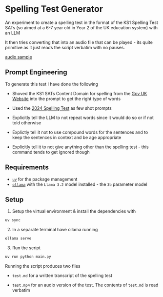 # Spelling Test Generator 

An experiment to create a spelling test in the format of the KS1 Spelling Test SATs (so aimed at a 6-7 year old in Year 2 of the UK education system) with an LLM

It then tries converting that into an audio file that can be played - its quite primitive as it just reads the script verbatim with no pauses.

[audio sample](./test.mp4)

## Prompt Engineering
To generate this test I have done the following 

- Shoved the KS1 SATs Content Domain for spelling from the [Gov UK Website](https://www.gov.uk/government/publications/key-stage-1-english-grammar-punctuation-and-spelling-test-framework/key-stage-1-english-grammar-punctuation-and-spelling-test-framework#content-domain) into the prompt to get the right type of words 

- Used the [2024 Spelling Test](https://assets.publishing.service.gov.uk/media/6655bd308f90ef31c23ebb28/STA248823e_2024_ks1_English_GPS_Administering_Paper1_spelling.pdf) as few shot prompts 

- Explicitly tell the LLM to not repeat words since it would do so or if not told otherwise 

- Explictly tell it not to use compound words for the sentences and to keep the sentences in context and be age appropriate

- Explicitly tell it to not give anything other than the spelling test - this command tends to get ignored though

## Requirements 

- [`uv`](https://docs.astral.sh/uv/) for the package management
- [`ollama`](https://ollama.com/) with the `Llama 3.2` model installed - the `3b` parameter model

## Setup

1. Setup the virtual environment & install the dependencies with 

```bash
uv sync
```

2. In a separate terminal have ollama running 

```bash 
ollama serve 
``` 

3. Run the script 

```bash 
uv run python main.py
``` 

Running the script produces two files

- `test.md` for a written transcript of the spelling test 

- `test.mp4` for an audio version of the test. The contents of `test.md` is read verbatim
